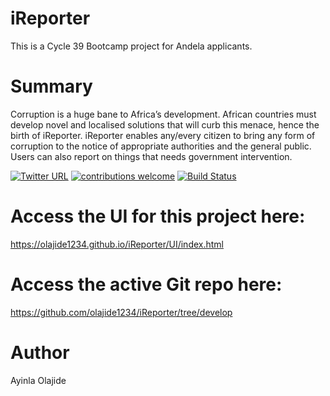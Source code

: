 # iReporter
This is a Cycle 39 Bootcamp project for Andela applicants.

# Summary
Corruption is a huge bane to Africa’s development. African countries must develop novel and
localised solutions that will curb this menace, hence the birth of iReporter. iReporter enables
any/every citizen to bring any form of corruption to the notice of appropriate authorities and the
general public. Users can also report on things that needs government intervention.


[![Twitter URL](https://img.shields.io/twitter/url/http/shields.io.svg?style=social)](https://twitter.com/ayinlaolajide)   [![contributions welcome](https://img.shields.io/badge/contributions-welcome-brightgreen.svg?style=flat)](https://github.com/dwyl/esta/issues)  [![Build Status](https://travis-ci.com/olajide1234/iReporter.svg?branch=develop)](https://travis-ci.com/olajide1234/iReporter)

# Access the UI for this project here:
https://olajide1234.github.io/iReporter/UI/index.html

# Access the active Git repo here:
https://github.com/olajide1234/iReporter/tree/develop

# Author
Ayinla Olajide
